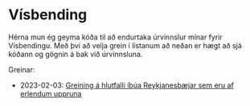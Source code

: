 
<!-- README.md is generated from README.Rmd. Please edit that file -->

# Vísbending

Hérna mun ég geyma kóða til að endurtaka úrvinnslur mínar fyrir
Vísbendingu. Með því að velja grein í listanum að neðan er hægt að sjá
kóðann og gögnin á bak við úrvinnsluna.

Greinar:

- 2023-02-03: [Greining á hlutfalli íbúa Reykjanesbæjar sem eru af
  erlendum
  uppruna](https://github.com/bgautijonsson/visbending/tree/master/2023-02-03)
